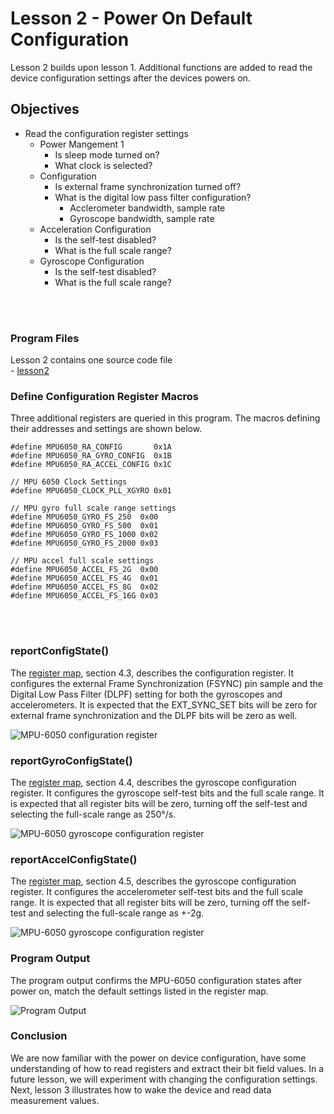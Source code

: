 # Lesson 2 - Power On Default Configuration

<p>Lesson 2 builds upon lesson 1. Additional functions are added to read the device configuration settings after the devices powers on.</p>

## Objectives
- Read the configuration register settings
    - Power Mangement 1
        - Is sleep mode turned on?
        - What clock is selected?
    - Configuration
        - Is external frame synchronization turned off?
        - What is the digital low pass filter configuration?
            - Acclerometer bandwidth, sample rate
            - Gyroscope bandwidth, sample rate
    - Acceleration Configuration
        - Is the self-test disabled?
        - What is the full scale range?
    - Gyroscope Configuration
        - Is the self-test disabled?
        - What is the full scale range?

<br>
<br>

### Program Files

Lesson 2 contains one source code file <br>
    - [lesson2](../lesson2/lesson2.ino)<br>

### Define Configuration Register Macros

Three additional registers are queried in this program. The macros defining their addresses and settings are shown below.

```
#define MPU6050_RA_CONFIG       0x1A
#define MPU6050_RA_GYRO_CONFIG  0x1B
#define MPU6050_RA_ACCEL_CONFIG 0x1C

// MPU 6050 Clock Settings
#define MPU6050_CLOCK_PLL_XGYRO 0x01

// MPU gyro full scale range settings 
#define MPU6050_GYRO_FS_250  0x00
#define MPU6050_GYRO_FS_500  0x01
#define MPU6050_GYRO_FS_1000 0x02
#define MPU6050_GYRO_FS_2000 0x03

// MPU accel full scale settings 
#define MPU6050_ACCEL_FS_2G  0x00
#define MPU6050_ACCEL_FS_4G  0x01
#define MPU6050_ACCEL_FS_8G  0x02
#define MPU6050_ACCEL_FS_16G 0x03
```
<br>
<br>

### reportConfigState()

The [register map](../datasheet/MPU-6000-Register-Map.pdf), section 4.3, describes the configuration register. It configures the external Frame Synchronization (FSYNC) pin sample and the Digital Low Pass Filter (DLPF) setting for both the gyroscopes and accelerometers. It is expected that the EXT_SYNC_SET bits will be zero for external frame synchronization and the DLPF bits will be zero as well.<br>

![MPU-6050 configuration register](./images/config.png "configuration register")<br>

### reportGyroConfigState()

The [register map](../datasheet/MPU-6000-Register-Map.pdf), section 4.4, describes the gyroscope configuration register. It configures the gyroscope self-test bits and the full scale range. It is expected that all register bits will be zero, turning off the self-test and selecting the full-scale range as 250&deg;/s.
<br>

![MPU-6050 gyroscope configuration register](./images/gyroconfig.png "gryoscope configuration register")<br>

### reportAccelConfigState()

The [register map](../datasheet/MPU-6000-Register-Map.pdf), section 4.5, describes the gyroscope configuration register. It configures the accelerometer self-test bits and the full scale range. It is expected that all register bits will be zero, turning off the self-test and selecting the full-scale range as +-2g.
<br>

![MPU-6050 gyroscope configuration register](./images/accelconfig.png "accelerometer configuration register")<br>

### Program Output

The program output confirms the MPU-6050 configuration states after power on, match the default settings listed in the register map. <br>

![Program Output](./images/program_output.png "program_output")<br>

### Conclusion

We are now familiar with the power on device configuration, have some understanding of how to read registers and extract their bit field values. In a future lesson, we will experiment with changing the configuration settings. Next, lesson 3 illustrates how to wake the device and read data measurement values.<br>

